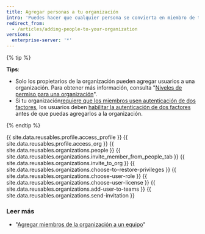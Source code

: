 ```yaml
---
title: Agregar personas a tu organización
intro: 'Puedes hacer que cualquier persona se convierta en miembro de tu organización usando el nombre de usuario de {{ site.data.variables.product.product_name }} o la dirección de correo electrónico.'
redirect_from:
  - /articles/adding-people-to-your-organization
versions:
  enterprise-server: '*'
---
```


{% tip %}

**Tips**:
- Solo los propietarios de la organización pueden agregar usuarios a una organización. Para obtener más información, consulta "[Niveles de permiso para una organización](/articles/permission-levels-for-an-organization)".
- Si tu organización[requiere que los miembros usen autenticación de dos factores](/articles/requiring-two-factor-authentication-in-your-organization), los usuarios deben [habilitar la autenticación de dos factores](/articles/securing-your-account-with-two-factor-authentication-2fa) antes de que puedas agregarlos a la organización.

{% endtip %}

{{ site.data.reusables.profile.access_profile }}
{{ site.data.reusables.profile.access_org }}
{{ site.data.reusables.organizations.people }}
{{ site.data.reusables.organizations.invite_member_from_people_tab }}
{{ site.data.reusables.organizations.invite_to_org }}
{{ site.data.reusables.organizations.choose-to-restore-privileges }}
{{ site.data.reusables.organizations.choose-user-role }}
{{ site.data.reusables.organizations.choose-user-license }}
{{ site.data.reusables.organizations.add-user-to-teams }}
{{ site.data.reusables.organizations.send-invitation }}

### Leer más
- "[Agregar miembros de la organización a un equipo](/articles/adding-organization-members-to-a-team)"
